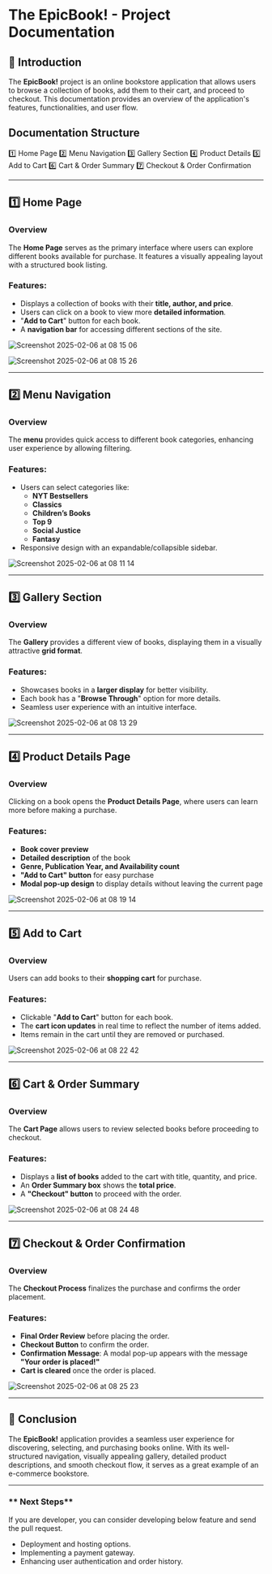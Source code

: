# The EpicBook! - Project Documentation

## 📌 Introduction

The **EpicBook!** project is an online bookstore application that allows users to browse a collection of books, add them to their cart, and proceed to checkout. This documentation provides an overview of the application's features, functionalities, and user flow.

## Documentation Structure

1️⃣ Home Page
2️⃣ Menu Navigation
3️⃣ Gallery Section
4️⃣ Product Details
5️⃣ Add to Cart
6️⃣ Cart & Order Summary
7️⃣ Checkout & Order Confirmation

---

## **1️⃣ Home Page**

### **Overview**

The **Home Page** serves as the primary interface where users can explore different books available for purchase. It features a visually appealing layout with a structured book listing.

### **Features:**

- Displays a collection of books with their **title, author, and price**.
- Users can click on a book to view more **detailed information**.
- "**Add to Cart**" button for each book.
- A **navigation bar** for accessing different sections of the site.

![Screenshot 2025-02-06 at 08 15 06](https://github.com/user-attachments/assets/4aa515e7-fb05-4f57-8dd6-722a4bdab8b2)

![Screenshot 2025-02-06 at 08 15 26](https://github.com/user-attachments/assets/f915a1a5-c5a0-4249-beb1-b09ea58bef79)

---

## **2️⃣ Menu Navigation**

### **Overview**

The **menu** provides quick access to different book categories, enhancing user experience by allowing filtering.

### **Features:**

- Users can select categories like:
  - **NYT Bestsellers**
  - **Classics**
  - **Children’s Books**
  - **Top 9**
  - **Social Justice**
  - **Fantasy**
- Responsive design with an expandable/collapsible sidebar.

![Screenshot 2025-02-06 at 08 11 14](https://github.com/user-attachments/assets/6dabd639-75ee-4bd1-83c0-5d04bc042996)

---

## **3️⃣ Gallery Section**

### **Overview**

The **Gallery** provides a different view of books, displaying them in a visually attractive **grid format**.

### **Features:**

- Showcases books in a **larger display** for better visibility.
- Each book has a "**Browse Through**" option for more details.
- Seamless user experience with an intuitive interface.

![Screenshot 2025-02-06 at 08 13 29](https://github.com/user-attachments/assets/428fbf43-11fd-4b07-81cc-5dad60f2ca3e)

---

## **4️⃣ Product Details Page**

### **Overview**

Clicking on a book opens the **Product Details Page**, where users can learn more before making a purchase.

### **Features:**

- **Book cover preview**
- **Detailed description** of the book
- **Genre, Publication Year, and Availability count**
- **"Add to Cart" button** for easy purchase
- **Modal pop-up design** to display details without leaving the current page

![Screenshot 2025-02-06 at 08 19 14](https://github.com/user-attachments/assets/809d4c5c-1a51-454e-9e41-a55a3108d64a)

---

## **5️⃣ Add to Cart**

### **Overview**

Users can add books to their **shopping cart** for purchase.

### **Features:**

- Clickable "**Add to Cart**" button for each book.
- The **cart icon updates** in real time to reflect the number of items added.
- Items remain in the cart until they are removed or purchased.

![Screenshot 2025-02-06 at 08 22 42](https://github.com/user-attachments/assets/eb58f2f2-dbd5-4b8e-9448-699fde7b505e)

---

## **6️⃣ Cart & Order Summary**

### **Overview**

The **Cart Page** allows users to review selected books before proceeding to checkout.

### **Features:**

- Displays a **list of books** added to the cart with title, quantity, and price.
- An **Order Summary box** shows the **total price**.
- A **"Checkout" button** to proceed with the order.

![Screenshot 2025-02-06 at 08 24 48](https://github.com/user-attachments/assets/6bddfc9e-97d1-4723-9aad-0f9cf067fc58)

---

## **7️⃣ Checkout & Order Confirmation**

### **Overview**

The **Checkout Process** finalizes the purchase and confirms the order placement.

### **Features:**

- **Final Order Review** before placing the order.
- **Checkout Button** to confirm the order.
- **Confirmation Message**: A modal pop-up appears with the message **"Your order is placed!"**
- **Cart is cleared** once the order is placed.

![Screenshot 2025-02-06 at 08 25 23](https://github.com/user-attachments/assets/751de6c6-213f-4fa5-87c2-e8d1d3f34829)

---

## 🎯 **Conclusion**

The **EpicBook!** application provides a seamless user experience for discovering, selecting, and purchasing books online. With its well-structured navigation, visually appealing gallery, detailed product descriptions, and smooth checkout flow, it serves as a great example of an e-commerce bookstore.

---

### ** Next Steps**

If you are developer, you can consider developing below feature and send the pull request.

- Deployment and hosting options.
- Implementing a payment gateway.
- Enhancing user authentication and order history.





